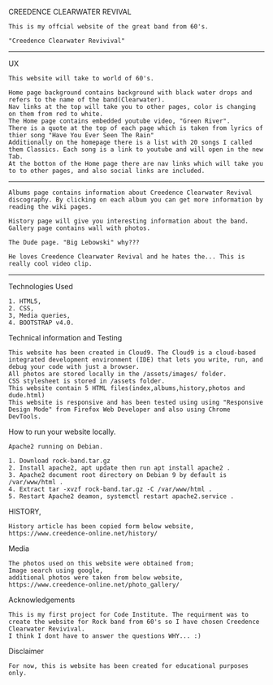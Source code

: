 CREEDENCE CLEARWATER REVIVAL

    This is my offcial website of the great band from 60's.

    "Creedence Clearwater Revivival"

***************************************************************************************************************************************************************************

UX

    This website will take to world of 60's. 

    Home page background contains background with black water drops and refers to the name of the band(Clearwater). 
    Nav links at the top will take you to other pages, color is changing on them from red to white.  
    The Home page contains embedded youtube video, "Green River".
    There is a quote at the top of each page which is taken from lyrics of thier song "Have You Ever Seen The Rain"
    Additionally on the homepage there is a list with 20 songs I called them Classics. Each song is a link to youtube and will open in the new Tab.
    At the botton of the Home page there are nav links which will take you to to other pages, and also social links are included.

***************************************************************************************************************************************************************************

    Albums page contains information about Creedence Clearwater Revival discography. By clicking on each album you can get more information by reading the wiki pages.

    History page will give you interesting information about the band. Gallery page contains wall with photos.

    The Dude page. "Big Lebowski" why???

    He loves Creedence Clearwater Revival and he hates the... This is really cool video clip.

****************************************************************************************************************************************************************************

Technologies Used

    1. HTML5,
    2. CSS,
    3, Media queries,
    4. BOOTSTRAP v4.0.

Technical information and Testing

    This website has been created in Cloud9. The Cloud9 is a cloud-based integrated development environment (IDE) that lets you write, run, and debug your code with just a browser.
    All photos are stored locally in the /assets/images/ folder.
    CSS stylesheet is stored in /assets folder.
    This website contain 5 HTML files(index,albums,history,photos and dude.html)
    This website is responsive and has been tested using using "Responsive Design Mode" from Firefox Web Developer and also using Chrome DevTools.

How to run your website locally.

    Apache2 running on Debian.

    1. Download rock-band.tar.gz
    2. Install apache2, apt update then run apt install apache2 .
    3. Apache2 document root directory on Debian 9 by default is /var/www/html .
    4. Extract tar -xvzf rock-band.tar.gz -C /var/www/html .
    5. Restart Apache2 deamon, systemctl restart apache2.service .

HISTORY,

    History article has been copied form below website,
    https://www.creedence-online.net/history/



Media

    The photos used on this website were obtained from;
    Image search using google,
    additional photos were taken from below website,
    https://www.creedence-online.net/photo_gallery/
    
Acknowledgements

    This is my first project for Code Institute. The requirment was to create the website for Rock band from 60's so I have chosen Creedence Clearwater Revivival.
    I think I dont have to answer the questions WHY... :)

Disclaimer

    For now, this is website has been created for educational purposes only.